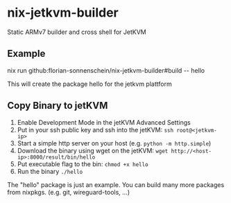 # nix-jetkvm-builder
Static ARMv7 builder and cross shell for JetKVM

## Example
nix run github:florian-sonnenschein/nix-jetkvm-builder#build -- hello

This will create the package hello for the jetkvm plattform

## Copy Binary to jetKVM
1. Enable Development Mode in the jetKVM Advanced Settings
2. Put in your ssh public key and ssh into the jetKVM: `ssh root@<jetkvm-ip>`
3. Start a simple http server on your host (e.g. `python -m http.simple`)
4. Download the binary using wget on the jetKVM: `wget http://<host-ip>:8000/result/bin/hello`
5. Put executable flag to the bin: `chmod +x hello`
6. Run the binary `./hello`


The "hello" package is just an example. You can build many more packages from nixpkgs. (e.g. git, wireguard-tools, ...)
